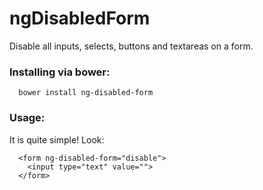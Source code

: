 ngDisabledForm
==============

Disable all inputs, selects, buttons and textareas on a form.

### Installing via bower:

```
  bower install ng-disabled-form
```

### Usage:

It is quite simple! Look:
```
  <form ng-disabled-form="disable">
    <input type="text" value="">
  </form>
```
